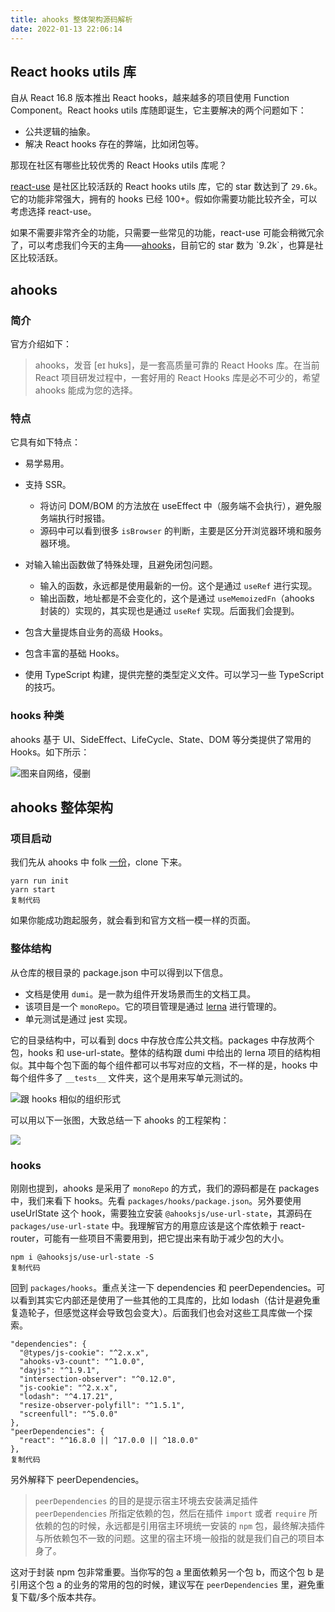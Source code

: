 ```yaml
---
title: ahooks 整体架构源码解析
date: 2022-01-13 22:06:14
---
```

## React hooks utils 库

自从 React 16.8 版本推出 React hooks，越来越多的项目使用 Function Component。React hooks utils 库随即诞生，它主要解决的两个问题如下：

-   公共逻辑的抽象。
-   解决 React hooks 存在的弊端，比如闭包等。

那现在社区有哪些比较优秀的 React Hooks utils 库呢？

[react-use](https://link.juejin.cn?target=https%3A%2F%2Fgithub.com%2Fstreamich%2Freact-use "https://github.com/streamich/react-use") 是社区比较活跃的 React hooks utils 库，它的 star 数达到了 `29.6k`。它的功能非常强大，拥有的 hooks 已经 100+。假如你需要功能比较齐全，可以考虑选择 react-use。

如果不需要非常齐全的功能，只需要一些常见的功能，react-use 可能会稍微冗余了，可以考虑我们今天的主角——[ahooks](https://link.juejin.cn?target=https%3A%2F%2Fahooks.js.org%2Fzh-CN%2Fguide "https://ahooks.js.org/zh-CN/guide")，目前它的 star 数为 `9.2k`，也算是社区比较活跃。

## ahooks

### 简介

官方介绍如下：

> ahooks，发音 [eɪ hʊks]，是一套高质量可靠的 React Hooks 库。在当前 React 项目研发过程中，一套好用的 React Hooks 库是必不可少的，希望 ahooks 能成为您的选择。

### 特点

它具有如下特点：

-   易学易用。

-   支持 SSR。

    -   将访问 DOM/BOM 的方法放在 useEffect 中（服务端不会执行），避免服务端执行时报错。
    -   源码中可以看到很多 `isBrowser` 的判断，主要是区分开浏览器环境和服务器环境。

-   对输入输出函数做了特殊处理，且避免闭包问题。

    -   输入的函数，永远都是使用最新的一份。这个是通过 `useRef` 进行实现。
    -   输出函数，地址都是不会变化的，这个是通过 `useMemoizedFn`（ahooks 封装的）实现的，其实现也是通过 `useRef` 实现。后面我们会提到。

-   包含大量提炼自业务的高级 Hooks。

-   包含丰富的基础 Hooks。

-   使用 TypeScript 构建，提供完整的类型定义文件。可以学习一些 TypeScript 的技巧。

### hooks 种类

ahooks 基于 UI、SideEffect、LifeCycle、State、DOM 等分类提供了常用的 Hooks。如下所示：

![图来自网络，侵删](https://p3-juejin.byteimg.com/tos-cn-i-k3u1fbpfcp/fe05b44a197d418db9215ee5cc091c55~tplv-k3u1fbpfcp-zoom-1.image)

## ahooks 整体架构

### 项目启动

我们先从 ahooks 中 folk [一份](https://link.juejin.cn?target=https%3A%2F%2Fgithub.com%2FGpingFeng%2Fhooks "https://github.com/GpingFeng/hooks")，clone 下来。

```
yarn run init
yarn start
复制代码
```

如果你能成功跑起服务，就会看到和官方文档一模一样的页面。

### 整体结构

从仓库的根目录的 package.json 中可以得到以下信息。

-   文档是使用 `dumi`。是一款为组件开发场景而生的文档工具。
-   该项目是一个 `monoRepo`。它的项目管理是通过 [lerna](https://link.juejin.cn?target=https%3A%2F%2Fwww.lernajs.cn%2F "https://www.lernajs.cn/") 进行管理的。
-   单元测试是通过 jest 实现。

它的目录结构中，可以看到 docs 中存放仓库公共文档。packages 中存放两个包，hooks 和 use-url-state。整体的结构跟 dumi 中给出的 lerna 项目的结构相似。其中每个包下面的每个组件都可以书写对应的文档，不一样的是，hooks 中每个组件多了 `__tests__` 文件夹，这个是用来写单元测试的。

![跟 hooks 相似的组织形式](https://p3-juejin.byteimg.com/tos-cn-i-k3u1fbpfcp/a07043c78cf140d1a114374d8d325eb6~tplv-k3u1fbpfcp-zoom-1.image)

可以用以下一张图，大致总结一下 ahooks 的工程架构：

![](https://p3-juejin.byteimg.com/tos-cn-i-k3u1fbpfcp/b9cd283a56e44107ab5382ffcf20c082~tplv-k3u1fbpfcp-zoom-1.image)

### hooks

刚刚也提到，ahooks 是采用了 `monoRepo` 的方式，我们的源码都是在 packages 中，我们来看下 hooks。先看 `packages/hooks/package.json`。另外要使用 useUrlState 这个 hook，需要独立安装 `@ahooksjs/use-url-state`，其源码在 `packages/use-url-state` 中。我理解官方的用意应该是这个库依赖于 react-router，可能有一些项目不需要用到，把它提出来有助于减少包的大小。

```
npm i @ahooksjs/use-url-state -S
复制代码
```

回到 `packages/hooks`。重点关注一下 dependencies 和 peerDependencies。可以看到其实它内部还是使用了一些其他的工具库的，比如 lodash（估计是避免重复造轮子，但感觉这样会导致包会变大）。后面我们也会对这些工具库做一个探索。

```
"dependencies": {
  "@types/js-cookie": "^2.x.x",
  "ahooks-v3-count": "^1.0.0",
  "dayjs": "^1.9.1",
  "intersection-observer": "^0.12.0",
  "js-cookie": "^2.x.x",
  "lodash": "^4.17.21",
  "resize-observer-polyfill": "^1.5.1",
  "screenfull": "^5.0.0"
},
"peerDependencies": {
  "react": "^16.8.0 || ^17.0.0 || ^18.0.0"
},
复制代码
```

另外解释下 peerDependencies。

> `peerDependencies` 的目的是提示宿主环境去安装满足插件 `peerDependencies` 所指定依赖的包，然后在插件 `import` 或者 `require` 所依赖的包的时候，永远都是引用宿主环境统一安装的 `npm` 包，最终解决插件与所依赖包不一致的问题。这里的宿主环境一般指的就是我们自己的项目本身了。

这对于封装 npm 包非常重要。当你写的包 a 里面依赖另一个包 b，而这个包 b 是引用这个包 a 的业务的常用的包的时候，建议写在 `peerDependencies` 里，避免重复下载/多个版本共存。
